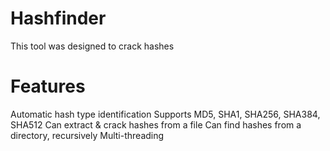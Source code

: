 # Hashfinder
This tool was designed to crack hashes
# Features
Automatic hash type identification
Supports MD5, SHA1, SHA256, SHA384, SHA512
Can extract & crack hashes from a file
Can find hashes from a directory, recursively
Multi-threading
